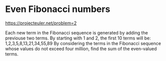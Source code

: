 # Even Fibonacci numbers
https://projecteuler.net/problem=2

Each new term in the Fibonacci sequence is generated by adding the previouse two terms. By starting with 1 and 2, the
first 10 terms will be:
  1,2,3,5,8,13,21,34,55,89
By considering the terms in the Fibonacci sequence whose values do not exceed four million, find the sum of the
even-valued terms.
